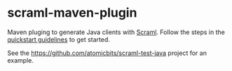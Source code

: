 # scraml-maven-plugin

Maven pluging to generate Java clients with [Scraml](http://scraml.io). Follow the steps in the [quickstart guidelines](https://github.com/atomicbits/scraml/blob/develop/documentation/javadocumentation.adoc#quickstart-java-using-maven) to get started.

See the https://github.com/atomicbits/scraml-test-java project for an example.
